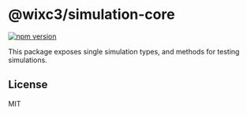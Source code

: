 # @wixc3/simulation-core

[![npm version](https://img.shields.io/npm/v/@wixc3/simulation-core.svg)](https://www.npmjs.com/package/@wixc3/simulation-core)

This package exposes single simulation types, and methods for testing simulations.

## License

MIT
